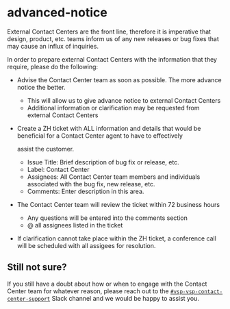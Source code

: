 # advanced-notice

External Contact Centers are the front line, therefore it is imperative that design, product, etc. teams inform us of any new releases or bug fixes that may cause an influx of inquiries.

In order to prepare external Contact Centers with the information that they require, please do the following:

* Advise the Contact Center team as soon as possible.  The more advance notice the better.
  * This will allow us to give advance notice to external Contact Centers
  * Additional information or clarification may be requested from external Contact Centers
* Create a ZH ticket with ALL information and details that would be beneficial for a Contact Center agent to have to effectively 

  assist the customer.

  * Issue Title: Brief description of bug fix or release, etc.
  * Label: Contact Center
  * Assignees: All Contact Center team members and individuals associated with the bug fix, new release, etc.
  * Comments: Enter description in this area.

* The Contact Center team will review the ticket within 72 business hours
  * Any questions will be entered into the comments section 
  * @ all assignees listed in the ticket
* If clarification cannot take place within the ZH ticket, a conference call will be scheduled with all assigees for resolution.   

## Still not sure?

If you still have a doubt about how or when to engage with the Contact Center team for whatever reason, please reach out to the [`#vsp-vsp-contact-center-support`](https://dsva.slack.com/messages/CK1FA11H8) Slack channel and we would be happy to assist you.

